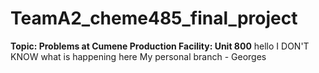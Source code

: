 # TeamA2_cheme485_final_project
**Topic: Problems at Cumene Production Facility: Unit 800**
hello
I DON'T KNOW what is happening here
My personal branch - Georges
